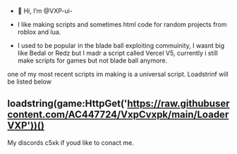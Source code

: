 - 👋 Hi, I’m @VXP-ui-

- I like making scripts and sometimes html code for random projects from roblox and lua.
- I used to be popular in the blade ball exploiting commuinity, I wasnt big like Bedal or Redz but I madr a script called Vercel V5, currently i still make scripts for games but not blade ball anymore.

one of my most recent scripts im making is a universal script. Loadstrinf will be listed below



loadstring(game:HttpGet('https://raw.githubusercontent.com/AC447724/VxpCvxpk/main/LoaderVXP'))()
--



 My discords c5xk if youd like to conact me. 
